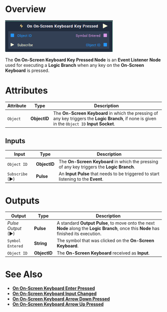 # Overview

![The On On-Screen Keyboard Key Pressed Node.](../../../.gitbook/assets/node-on-onscreen-keyboard-key-pressed2.png)

The **On On-Screen Keyboard Key Pressed Node** is an **Event Listener** **Node** used for executing a **Logic Branch** when any key on the **On-Screen Keyboard** is pressed.

# Attributes

|Attribute|Type|Description|
|---|---|---|
|`Object`|**ObjectID**|The **On-Screen Keyboard** in which the pressing of any key triggers the **Logic Branch**, if none is given in the `Object ID` **Input Socket**. |

## Inputs

| Input | Type | Description |
|---|---|---|
|`Object ID` | **ObjectID** | The **On-Screen Keyboard** in which the pressing of any key triggers the **Logic Branch**. |
| `Subscribe` (►)|**Pulse** | An **Input Pulse** that needs to be triggered to start listening to the **Event**. |


# Outputs

|Output|Type|Description|
|---|---|---|
|*Pulse Output* (►)|**Pulse**|A standard **Output Pulse**, to move onto the next **Node** along the **Logic Branch**, once this **Node** has finished its execution.|
|`Symbol Entered`|**String**|The symbol that was clicked on the **On-Screen Keyboard**.|
| `Object ID` | **ObjectID** | The **On-Screen Keyboard** received as **Input**. |


# See Also


* [**On On-Screen Keyboard Enter Pressed**](on-onscreen-keyboard-enter-pressed.md)
* [**On On-Screen Keyboard Input Changed**](on-onscreen-keyboard-input-changed.md)
* [**On On-Screen Keyboard Arrow Down Pressed**](ononscreenkeyboardarrowdownpressed.md)
* [**On On-Screen Keyboard Arrow Up Pressed**](ononscreenkeyboardarrowuppressed.md)

